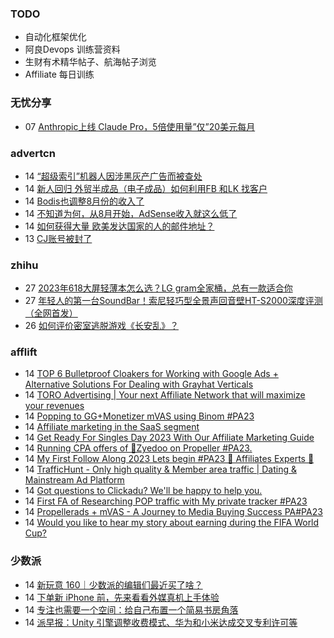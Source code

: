 ### TODO
-  自动化框架优化
-  阿良Devops 训练营资料
-  生财有术精华帖子、航海帖子浏览
-  Affiliate 每日训练

### 无忧分享
<!-- ruyo:START -->
-  07 [Anthropic上线 Claude Pro，5倍使用量”仅”20美元每月](https://51.ruyo.net/18472.html)<!-- ruyo:END -->

### advertcn
<!-- advertcn:START -->
-  14 [“超级索引”机器人因涉黑灰产广告而被查处](https://www.advertcn.com/forum.php?mod=viewthread&tid=112106)
-  14 [新人回归 外贸半成品（电子成品）如何利用FB 和LK 找客户](https://www.advertcn.com/forum.php?mod=viewthread&tid=112105)
-  14 [Bodis也调整8月份的收入了](https://www.advertcn.com/forum.php?mod=viewthread&tid=112099)
-  14 [不知道为何，从8月开始，AdSense收入就这么低了](https://www.advertcn.com/forum.php?mod=viewthread&tid=112095)
-  14 [如何获得大量 欧美发达国家的人的邮件地址？](https://www.advertcn.com/forum.php?mod=viewthread&tid=112094)
-  13 [CJ账号被封了](https://www.advertcn.com/forum.php?mod=viewthread&tid=112092)<!-- advertcn:END -->

### zhihu
<!-- zhihu:START -->
-  27 [2023年618大屏轻薄本怎么选？LG gram全家桶，总有一款适合你](http://zhuanlan.zhihu.com/p/632641888?utm_campaign=rss&utm_medium=rss&utm_source=rss&utm_content=title)
-  27 [年轻人的第一台SoundBar！索尼轻巧型全景声回音壁HT-S2000深度评测（全网首发）](http://zhuanlan.zhihu.com/p/630990296?utm_campaign=rss&utm_medium=rss&utm_source=rss&utm_content=title)
-  26 [如何评价密室逃脱游戏《长安乱》？](http://www.zhihu.com/question/563950552/answer/3045961312?utm_campaign=rss&utm_medium=rss&utm_source=rss&utm_content=title)<!-- zhihu:END -->

### afflift
<!-- afflift:START -->
-  14 [TOP 6 Bulletproof Cloakers for Working with Google Ads + Alternative Solutions For Dealing with Grayhat Verticals](https://afflift.com/f/threads/top-6-bulletproof-cloakers-for-working-with-google-ads-alternative-solutions-for-dealing-with-grayhat-verticals.11629/)
-  14 [TORO Advertising | Your next Affiliate Network that will maximize your revenues](https://afflift.com/f/threads/toro-advertising-your-next-affiliate-network-that-will-maximize-your-revenues.7746/)
-  14 [Popping to GG+Monetizer mVAS using Binom #PA23](https://afflift.com/f/threads/popping-to-gg-monetizer-mvas-using-binom-pa23.11614/)
-  14 [Affiliate marketing in the SaaS segment](https://afflift.com/f/threads/affiliate-marketing-in-the-saas-segment.11628/)
-  14 [Get Ready For Singles Day 2023 With Our Affiliate Marketing Guide](https://afflift.com/f/threads/get-ready-for-singles-day-2023-with-our-affiliate-marketing-guide.11627/)
-  14 [Running CPA offers of 🎯Zyedoo on Propeller #PA23.](https://afflift.com/f/threads/running-cpa-offers-of-%F0%9F%8E%AFzyedoo-on-propeller-pa23.11547/)
-  14 [My First Follow Along 2023 Lets begin #PA23 💎 Affiliates Experts 💎](https://afflift.com/f/threads/my-first-follow-along-2023-lets-begin-pa23-%F0%9F%92%8E-affiliates-experts-%F0%9F%92%8E.11563/)
-  14 [TrafficHunt - Only high quality &amp; Member area traffic | Dating &amp; Mainstream Ad Platform](https://afflift.com/f/threads/traffichunt-only-high-quality-member-area-traffic-dating-mainstream-ad-platform.10862/)
-  14 [Got questions to Clickadu? We&#39;ll be happy to help you.](https://afflift.com/f/threads/got-questions-to-clickadu-well-be-happy-to-help-you.2674/)
-  14 [First FA of Researching POP traffic with My private tracker #PA23](https://afflift.com/f/threads/first-fa-of-researching-pop-traffic-with-my-private-tracker-pa23.11552/)
-  14 [Propellerads + mVAS - A Journey to Media Buying Success PA#PA23](https://afflift.com/f/threads/propellerads-mvas-a-journey-to-media-buying-success-pa-pa23.11608/)
-  14 [Would you like to hear my story about earning during the FIFA World Cup?](https://afflift.com/f/threads/would-you-like-to-hear-my-story-about-earning-during-the-fifa-world-cup.11626/)<!-- afflift:END -->

### 少数派
<!-- sspai:START -->
-  14 [新玩意 160｜少数派的编辑们最近买了啥？](https://sspai.com/post/82951)
-  14 [下单新 iPhone 前，先来看看外媒真机上手体验](https://sspai.com/post/82939)
-  14 [专注也需要一个空间：给自己布置一个简易书房角落](https://sspai.com/post/82326)
-  14 [派早报：Unity 引擎调整收费模式、华为和小米达成交叉专利许可等](https://sspai.com/post/82930)<!-- sspai:END -->
